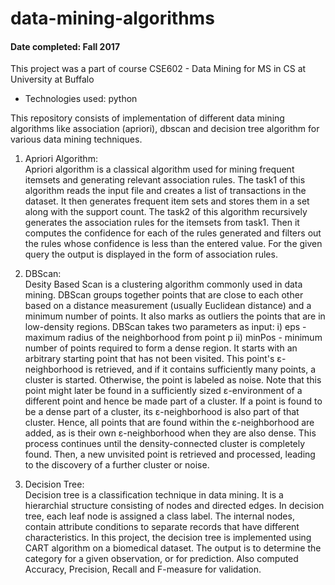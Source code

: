 # data-mining-algorithms	                            
#### Date completed: Fall 2017

This project was a part of course CSE602 - Data Mining for MS in CS at University at Buffalo

* Technologies used: python

This repository consists of implementation of different data mining algorithms like association (apriori), dbscan and decision tree algorithm for various data mining techniques.

1) Apriori Algorithm:  
Apriori algorithm is a classical algorithm used for mining frequent itemsets and generating relevant association rules. The task1 of this algorithm reads the input file and creates a list of transactions in the dataset. It then generates frequent item sets and stores them in a set along with the support count. The task2 of this algorithm recursively generates the association rules for the itemsets from task1. Then it computes the confidence for each of the rules generated and filters out the rules whose confidence is less than the entered value. For the given query the output is displayed in the form of association rules.

2) DBScan:  
Desity Based Scan is a clustering algorithm commonly used in data mining. DBScan groups together points that are close to each other based on a distance measurement (usually Euclidean distance) and a minimum number of points. It also marks as outliers the points that are in low-density regions. 
DBScan takes two parameters as input: i) eps - maximum radius of the neighborhood from point p ii) minPos - minimum number of points required to form a dense region. It starts with an arbitrary starting point that has not been visited. This point's ε-neighborhood is retrieved, and if it contains sufficiently many points, a cluster is started. Otherwise, the point is labeled as noise. Note that this point might later be found in a sufficiently sized ε-environment of a different point and hence be made part of a cluster.
If a point is found to be a dense part of a cluster, its ε-neighborhood is also part of that cluster. Hence, all points that are found within the ε-neighborhood are added, as is their own ε-neighborhood when they are also dense. This process continues until the density-connected cluster is completely found. Then, a new unvisited point is retrieved and processed, leading to the discovery of a further cluster or noise.

3) Decision Tree:  
Decision tree is a classification technique in data mining. It is a hierarchial structure consisting of nodes and directed edges. In decision tree, each leaf node is assigned a class label. The internal nodes, contain attribute conditions to separate records that have different characteristics. In this project, the decision tree is implemented using CART algorithm on a biomedical dataset. The output is to determine the category for a given observation, or for prediction. Also computed Accuracy, Precision, Recall and F-measure for validation. 

